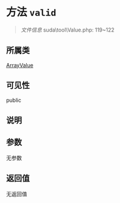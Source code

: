 # 方法 `valid`

> *文件信息* suda\tool\Value.php: 119~122

## 所属类 

[ArrayValue](../ArrayValue.md)

## 可见性

 public 

## 说明



## 参数


无参数


## 返回值

无返回值
